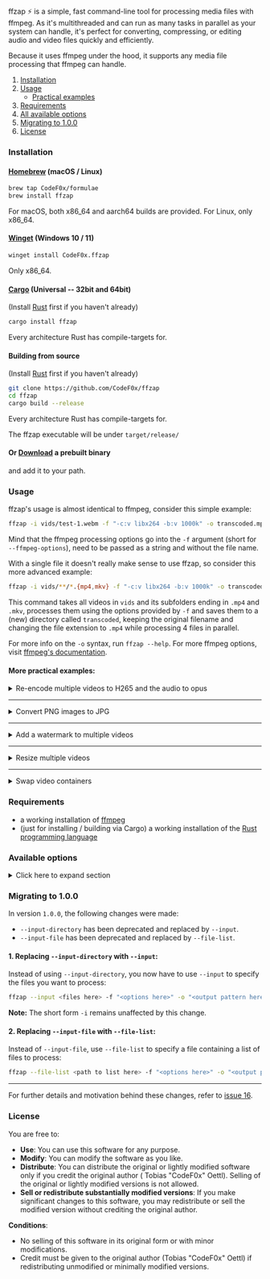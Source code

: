ffzap ⚡ is a simple, fast command-line tool for processing media files with ffmpeg. As it's multithreaded and can run as
many tasks in parallel as your system can handle, it's perfect for converting, compressing, or editing audio and video
files quickly and efficiently.

Because it uses ffmpeg under the hood, it supports any media file processing that ffmpeg can handle.

1. [Installation](#installation)
2. [Usage](#usage)
   - [Practical examples](#more-practical-examples)
3. [Requirements](#requirements)
4. [All available options](#available-options)
5. [Migrating to 1.0.0](#migrating-to-100)
6. [License](#license)

### Installation

#### [Homebrew](https://brew.sh) (macOS / Linux)

```bash
brew tap CodeF0x/formulae
brew install ffzap
```

For macOS, both x86_64 and aarch64 builds are provided. For Linux, only x86_64.

#### [Winget](https://github.com/microsoft/winget-cli) (Windows 10 / 11)

```bash
winget install CodeF0x.ffzap
```

Only x86_64.

#### [Cargo](https://doc.rust-lang.org/cargo/) (Universal -- 32bit and 64bit)

(Install [Rust](https://www.rust-lang.org/tools/install) first if you haven't already)

```bash
cargo install ffzap
```

Every architecture Rust has compile-targets for.

#### Building from source

(Install [Rust](https://www.rust-lang.org/tools/install) first if you haven't already)

```bash
git clone https://github.com/CodeF0x/ffzap
cd ffzap
cargo build --release
```

Every architecture Rust has compile-targets for.

The ffzap executable will be under `target/release/`

#### Or [Download](https://github.com/CodeF0x/ffzap/releases/latest) a prebuilt binary

and add it to your path.

### Usage

ffzap's usage is almost identical to ffmpeg, consider this simple example:

```bash
ffzap -i vids/test-1.webm -f "-c:v libx264 -b:v 1000k" -o transcoded.mp4
```

Mind that the ffmpeg processing options go into the `-f` argument (short for `--ffmpeg-options`), need to be passed
as a string and without the file name.

With a single file it doesn't really make sense to use ffzap, so consider this more advanced example:

```bash
ffzap -i vids/**/*.{mp4,mkv} -f "-c:v libx264 -b:v 1000k" -o transcoded/{{name}}.mp4 -t 4
```

This command takes all videos in `vids` and its subfolders ending in `.mp4` and `.mkv`, processes them using the
options provided by `-f` and saves them to a (new) directory called `transcoded`, keeping the original filename and
changing the file extension to `.mp4` while processing 4 files in parallel.

For more info on the `-o` syntax, run `ffzap --help`. For more ffmpeg options,
visit [ffmpeg's documentation](https://ffmpeg.org/ffmpeg.html).

#### More practical examples:

<details>
<summary>Re-encode multiple videos to H265 and the audio to opus</summary>

```bash
ffzap --file-list files.txt -f "-c:v libx265 -preset medium -crf 23 -c:a libopus -b:a 128k" -o "Output/{{name}}.mp4" -t 2
```

Keypoints:
- use `--file-list` to pass a list of file names to process
- re-encode the video to H265 using `-c:v libx265`
  - `-preset medium` to balance out speed and file size
  - `-crf 23` to achieve good quality with reasonable file size
- re-encode the audio to opus using `-c:a libopus`
  - `-b:a 128k` sets the audio bitrate to 128k for a good trade-off between file size and audio quality 
- `-t 2` runs two ffmpeg processes simultaneously to re-encode two files at once
  - adjust this number according to your system specs. Most system should be able to handle two instances comfortably

</details>

---

<details>
<summary>Convert PNG images to JPG</summary>

```bash
ffzap --file-list files.txt -f "-c:v mjpeg -q:v 2" -o "Output/{{name}}.jpg" -t 6
```

Keypoints:
- use `--file-list` to pass a list of file names to process
- convert the image to JPG using `-c:v mjpeg`
  - `-q:v 2` to set very high quality
- `-t 6` runs six processes in parallel, converting six files at once
  - adjust this number according to your system specs. Six shouldn't be too taxing on a modern CPU

</details>

---

<details>
<summary>Add a watermark to multiple videos</summary>

```bash
ffzap --file-list files.txt -f "-i watermark.png -filter_complex [1]format=rgba,lut=a=val*0.3[watermark];[0][watermark]overlay=(main_w-overlay_w)/2:(main_h-overlay_h)/2 -c:a copy" -o "{{name}}_watermark.mp4" -t 2
```
(Note that this command may not work in Windows Powershell as it requires a different escaping format)

Keypoints:
- use `--file-list` to pass a list of file names to process (these are the files the watermark gets added to)
- select to watermark file with `-i watermark.png` **inside** `-f`
- `-filter_complex` applies the watermark with 70% opacity to the center of each video
- `-c:a copy` copies the audio
- `-t 2` processes two files in parallel
  - adjust this number according to your system specs. Two should be good on most modern systems

</details>

---

<details>
<summary>Resize multiple videos</summary>

```bash
ffzap --file-list files.txt -f "-vf scale=1280:720 -c:a copy" -o "{{name}}_resized.mp4" -t 2
```

Keypoints:
- use `--file-list` to pass a list of file names to process
- `-vf scale=1280:720` sets the video resolution to HD
- `-c:a copy` copies the audio
- `-t 2` processes two files in parallel
  - adjust this number according to your system specs. Two should be good on most modern systems

</details>

---

<details>
<summary>Swap video containers</summary>

```bash
ffzap --file-list files.txt -o "{{name}}.mkv" -t 2
```

(It is assumed the source files have a container that's interchangable with MKV)

Keypoints:
- use `--file-list` to pass a list of file names to process
- `-o "{{name}}.<desired file extension>` to swap all files to the desired container format (in this case MKV)
- No `-f` because it's not needed
- `-t 2` processes two files in parallel
  - adjust this number according to your system specs. Two should be good on most modern systems

</details>

### Requirements

- a working installation of [ffmpeg](https://ffmpeg.org/download.html)
- (just for installing / building via Cargo) a working installation of
  the [Rust programming language](https://www.rust-lang.org/tools/install)

### Available options

<details>
  <summary>Click here to expand section</summary>

  ```bash
$ ffzap --help
⚡ A multithreaded CLI for digital media processing using ffmpeg. If ffmpeg can do it, ffzap can do it - as many files in parallel as your system can handle.

Usage: ffzap [OPTIONS] --output <OUTPUT>

Options:
  -t, --thread-count <THREAD_COUNT>
          The amount of threads you want to utilize. most systems can handle 2. Go higher if you have a powerful computer. Default is 2. Can't be lower than 1
          
          [default: 2]

  -f, --ffmpeg-options <FFMPEG_OPTIONS>
          Options you want to pass to ffmpeg. For the output file name, use --output

  -i, --input <INPUT>...
          The files you want to process

      --file-list <FILE_LIST>
          Path to a file containing paths to process. One path per line

      --overwrite
          If ffmpeg should overwrite files if they already exist. Default is false

      --verbose
          If verbose logs should be shown while ffzap is running

      --delete
          Delete the source file after it was successfully processed. If the process fails, the file is kept

  -o, --output <OUTPUT>
          Specify the output file pattern. Use placeholders to customize file paths:
          
          {{dir}}  - Entire specified file path, e.g. ./path/to/file.txt -> ?./path/to/
          
          {{name}} - Original file's name (without extension)
          
          {{ext}}  - Original file's extension
          
          Example: /destination/{{dir}}/{{name}}_transcoded.{{ext}}
          
          Outputs the file in /destination, mirroring the original structure and keeping both the file extension and name, while adding _transcoded to the name.

  -h, --help
          Print help (see a summary with '-h')

  -V, --version
          Print version
```          

</details>


### Migrating to 1.0.0

In version `1.0.0`, the following changes were made:

- `--input-directory` has been deprecated and replaced by `--input`.
- `--input-file` has been deprecated and replaced by `--file-list`.

#### 1. Replacing `--input-directory` with `--input`:

Instead of using `--input-directory`, you now have to use `--input` to specify the files you want to process:

```bash
ffzap --input <files here> -f "<options here>" -o "<output pattern here>"
```

**Note:** The short form `-i` remains unaffected by this change.

#### 2. Replacing `--input-file` with `--file-list`:

Instead of `--input-file`, use `--file-list` to specify a file containing a list of files to process:

```bash
ffzap --file-list <path to list here> -f "<options here>" -o "<output pattern here>"
```

---

For further details and motivation behind these changes, refer to [issue 16](https://github.com/CodeF0x/ffzap/issues/16).


### License

You are free to:

- **Use**: You can use this software for any purpose.
- **Modify**: You can modify the software as you like.
- **Distribute**: You can distribute the original or lightly modified software only if you credit the original author (
  Tobias "CodeF0x" Oettl). Selling of the original or lightly modified versions is not allowed.
- **Sell or redistribute substantially modified versions**: If you make significant changes to this software, you may
  redistribute or sell the modified version without crediting the original author.

**Conditions**:

- No selling of this software in its original form or with minor modifications.
- Credit must be given to the original author (Tobias "CodeF0x" Oettl) if redistributing unmodified or minimally
  modified versions.
